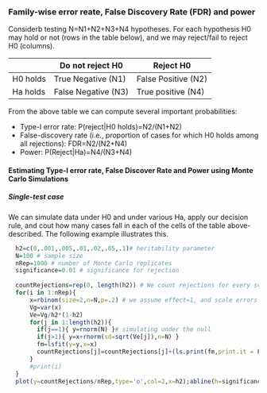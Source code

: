 
### Family-wise error reate, False Discovery Rate (FDR) and power 


Considerb testing N=N1+N2+N3+N4 hypotheses. For each hypothesis H0 may hold or not (rows in the table below),
and we may reject/fail to reject H0 (columns).

|           | Do not reject H0  | Reject H0          |
|-----------|-------------------|---------------------|
| H0 holds  | True Negative (N1) | False Positive (N2)|
| Ha holds  | False Negative (N3)| True positive (N4) |


From the above table we can compute several important probabilities:

   - Type-I error rate: P(reject|H0 holds)=N2/(N1+N2)
   - False-discovery rate (i.e., proportion of cases for which H0 holds among all rejections): FDR=N2/(N2+N4)
   - Power: P(Reject|Ha)=N4/(N3+N4)
   


#### Estimating Type-I error rate, False Discover Rate and Power using Monte Carlo Simulations

##### Single-test case

We can simulate data under H0 and under various Ha, apply our decision rule, and cout how many cases fall in each of the cells of the table above-described. The following example illustrates this.


```r
  h2=c(0,.001,.005,.01,.02,.05,.1)# heritability parameter
  N=100 # sample size
  nRep=1000 # number of Monte Carlo replicates
  significance=0.01 # significance for rejection
  
  countRejections=rep(0, length(h2)) # We count rejections for every scenario
  for(i in 1:nRep){
      x=rbinom(size=2,n=N,p=.2) # we assume effect=1, and scale errors to get the desired h2
      Vg=var(x)
      Ve=Vg/h2*(1-h2)
      for(j in 1:length(h2)){
        if(j==1){ y=rnorm(N) }# simulating under the null
        if(j>1){ y=x+rnorm(sd=sqrt(Ve[j]),n=N) }
        fm=lsfit(y=y,x=x)     
        countRejections[j]=countRejections[j]+(ls.print(fm,print.it = F)$coef[[1]][2,4]<significance)
      }
      #print(i)
  }
  plot(y=countRejections/nRep,type='o',col=2,x=h2);abline(h=significance,col=4,lty=2,main='Power Curve',ylim=c(0,1))
```

